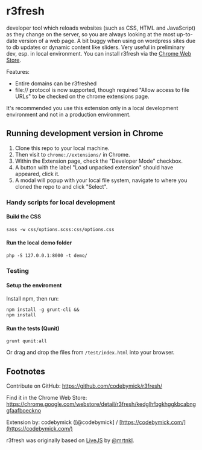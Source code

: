 # r3fresh

developer tool which reloads websites (such as CSS, HTML and JavaScript) as they change on the server, so you are always looking at the most up-to-date version of a web page. 
A bit buggy when using on wordpress sites due to db updates or dynamic content like sliders.
Very useful in preliminary dev, esp. in local environment. You can install r3fresh via the [Chrome Web Store](https://chrome.google.com/webstore/detail/r3fresh/kedglhfbgkhggkbcabnggfaafboeckno).

Features:
 * Entire domains can be r3freshed
 * file:// protocol is now supported, though required "Allow access to file URLs" to be checked on the chrome extensions page.

It's recommended you use this extension only in a local development environment and not in a production environment.

## Running development version in Chrome

1. Clone this repo to your local machine.
2. Then visit to `chrome://extensions/` in Chrome.
3. Within the Extension page, check the "Developer Mode" checkbox.
4. A button with the label "Load unpacked extension" should have appeared, click it.
5. A modal will popup with your local file system, navigate to where you cloned the repo to and click "Select".

### Handy scripts for local development

#### Build the CSS

    sass -w css/options.scss:css/options.css

#### Run the local demo folder

    php -S 127.0.0.1:8000 -t demo/

### Testing

#### Setup the enviroment

Install npm, then run:

    npm install -g grunt-cli &&
    npm install

#### Run the tests (Qunit)

    grunt qunit:all

Or drag and drop the files from `/test/index.html` into your browser.


## Footnotes

Contribute on GitHub: https://github.com/codebymick/r3fresh/

Find it in the Chrome Web Store: https://chrome.google.com/webstore/detail/r3fresh/kedglhfbgkhggkbcabnggfaafboeckno

Extension by: codebymick ([@codebymick] / [https://codebymick.com/](https://codebymick.com/)

r3fresh was originally based on [LiveJS](http://livejs.com/) by [@mrtnkl](https://twitter.com/mrtnkl).
